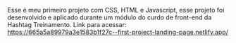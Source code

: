 Esse é meu primeiro projeto com CSS, HTML e Javascript, esse projeto foi desenvolvido e aplicado durante um módulo do curdo de front-end da Hashtag Treinamento.
Link para acessar: https://665a5a89979a3e1583b1f27c--first-project-landing-page.netlify.app/
